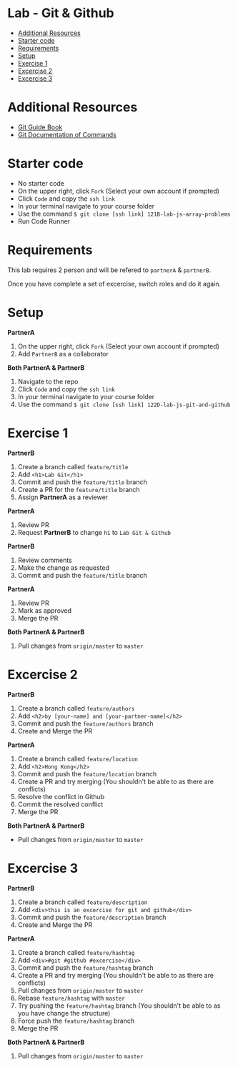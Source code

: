 # Lab - Git & Github <!-- omit in toc -->
- [Additional Resources](#additional-resources)
- [Starter code](#starter-code)
- [Requirements](#requirements)
- [Setup](#setup)
- [Exercise 1](#exercise-1)
- [Excercise 2](#excercise-2)
- [Excercise 3](#excercise-3)

# Additional Resources
- [Git Guide Book](https://git-scm.com/book/en/v2)
- [Git Documentation of Commands](https://git-scm.com/docs)

# Starter code
- No starter code
- On the upper right, click `Fork` (Select your own account if prompted)
- Click `Code` and copy the `ssh link`
- In your terminal navigate to your course folder
- Use the command `$ git clone [ssh link] 121B-lab-js-array-problems`
- Run Code Runner

# Requirements
This lab requires 2 person and will be refered to `partnerA` & `partnerB`.

Once you have complete a set of excercise, switch roles and do it again.

# Setup
**PartnerA**
1. On the upper right, click `Fork` (Select your own account if prompted)
2. Add `PartnerB` as a collaborator

**Both PartnerA & PartnerB**
1. Navigate to the repo
2. Click `Code` and copy the `ssh link`
3. In your terminal navigate to your course folder
4. Use the command `$ git clone [ssh link] 122D-lab-js-git-and-github`

# Exercise 1
**PartnerB**
1. Create a branch called `feature/title`
2. Add `<h1>Lab Git</h1>`
3. Commit and push the `feature/title` branch
4. Create a PR for the `feature/title` branch
5. Assign **PartnerA** as a reviewer

**PartnerA**
1. Review PR
2. Request **PartnerB** to change `h1` to `Lab Git & Github`

**PartnerB**
1. Review comments
2. Make the change as requested
3. Commit and push the `feature/title` branch

**PartnerA**
1. Review PR
2. Mark as approved
3. Merge the PR

**Both PartnerA & PartnerB**
1. Pull changes from `origin/master` to `master`

# Excercise 2
**PartnerB**
1. Create a branch called `feature/authors`
2. Add `<h2>by [your-name] and [your-partner-name]</h2>`
3. Commit and push the `feature/authors` branch
4. Create and Merge the PR

**PartnerA**
1. Create a branch called `feature/location`
2. Add `<h2>Hong Kong</h2>`
3. Commit and push the `feature/location` branch
4. Create a PR and try merging (You shouldn't be able to as there are conflicts)
5. Resolve the conflict in Github
6. Commit the resolved conflict
7. Merge the PR

**Both PartnerA & PartnerB**
- Pull changes from `origin/master` to `master`

# Excercise 3
**PartnerB**
1. Create a branch called `feature/description`
2. Add `<div>this is an excercise for git and github</div>`
3. Commit and push the `feature/description` branch
4. Create and Merge the PR

**PartnerA**
1. Create a branch called `feature/hashtag`
2. Add `<div>#git #github #excercise</div>`
3. Commit and push the `feature/hashtag` branch
4. Create a PR and try merging (You shouldn't be able to as there are conflicts)
5. Pull changes from `origin/master` to `master`
6. Rebase `feature/hashtag` with `master`
7. Try pushing the `feature/hashtag` branch (You shouldn't be able to as you have change the structure)
8. Force push the `feature/hashtag` branch
9. Merge the PR

**Both PartnerA & PartnerB**
1. Pull changes from `origin/master` to `master`

